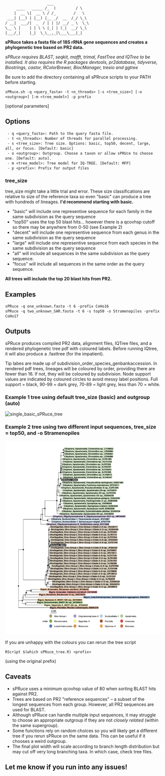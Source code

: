                        ___
         ____   _____ /_  )         / \
        |  __ \|  __ \ / /_        /   \
     ___| |__) | |__) |__ _/  __  /_/ \_\
    / __|  ___/|  _  / | | |/ __/ _ \  \_\
    \__ \ |    | | \ \ |_| | (_|  __/ \_\
    |___/_|    |_|  \_\__,_|\___\___|_|  

**sPRuce takes a fasta file of 18S rRNA gene sequences and creates a phylogenetic tree based on PR2 data.** 

_sPRuce requires BLAST, seqkit, mafft, trimal, FastTree and IQTree to be installed. It also requires the R packages devtools, pr2database, tidyverse, Biostrings, castor, RColorBrewer, BiocManager, treeio and ggtree_

Be sure to add the directory containing all sPRruce scripts to your PATH before starting.

```
sPRuce.sh -q <query_fasta> -t <n_threads> [-s <tree_size>] [-o <outgroup>] [-m <tree_model>] -p prefix
```
[optional parameters]
## Options
```
 - q <query_fasta>: Path to the query fasta file.
 - t <n_threads>: Number of threads for parallel processing.
 - s <tree_size>: Tree size. Options: basic, top50, decent, large, all, or focus. [Default: basic]
 - o <outgroup>: Outgroup. Choose a taxon or allow sPRUce to choose one. [Default: auto].
 - m <tree_model>: Tree model for IQ-TREE. [Default: MFP]
 - p <prefix>: Prefix for output files
```
### tree_size
tree_size might take a little trial and error. These size classifications are relative to size of the reference taxa so even "basic" can produce a tree with hundreds of lineages. **I'd recommend starting with basic.**
 - "basic" will include one representive sequence for each family in the same subdivision as the query sequence
 - "top50" uses the top 50 blast hits... however there is a qcovhsp cutoff so there may be anywhere from 0-50 (see Example 2)
 - "decent" will include one representive sequence from each genus in the same subdivision as the query sequence
 - "large" will include one representive sequence from each species in the same subdivision as the query sequence
 - "all" will include all sequences in the same subdivision as the query sequence.
 - "focus" will include all sequences in the same order as the query sequence.

**All trees will include the top 20 blast hits from PR2.**

## Examples
```
sPRuce -q one_unknown.fasta -t 6 -prefix CoHo16
sPRuce -q two_unknown_SAR.fasta -t 6 -s top50 -o Stramenopiles -prefix CoHo17
```

## Outputs
sPRuce produces compiled PR2 data, alignment files, IQTree files, and a rendered phylogenetic tree pdf with coloured labels. 
Before running IQtree, it will also produce a .fasttree (for the impatient).

Tip labes are made up of subdivision_order_species_genbankaccession. 
In rendered pdf trees, lineages will be coloured by order, providing there are fewer than 16. If not, they will be coloured by subdivision. 
Node support values are indicated by coloured circles to avoid messy label positions. Full support = black, 90-99 = dark grey, 70-89 = light grey, less than 70 = white. 

### Example 1 tree using default tree_size (basic) and outgroup (auto) 
![single_basic_sPRuce_tree](https://github.com/coreyholt/sPRuce/blob/4b1cc1fbf3c0e3ea3ba647f2e79ce4cb4a65f864/examples/example1_single_sPRuce_tree.png)

### Example 2 tree using two different input sequences, tree_size = top50, and -o Stramenopiles
![double_top50_sPRuce_tree](https://github.com/coreyholt/sPRuce/blob/4b1cc1fbf3c0e3ea3ba647f2e79ce4cb4a65f864/examples/example2_double_sPRuce_tree.png)

If you are unhappy with the colours you can rerun the tree script 
``` 
RScript $(which sPRuce_tree.R) <prefix>
```
(using the original prefix)

## Caveats
- sPRuce uses a minimum qcovhsp value of 80 when sorting BLAST hits against PR2.
- Trees are based on PR2 "reference sequences" – a subset of the longest sequences from each group. However, all PR2 sequences are used for BLAST. 
- Although sPRuce can handle multiple input sequences, it may struggle to choose an appropriate outgroup if they are not _closely related_ (within the same supergroup).
- Some functions rely on random choices so you will likely get a different tree if you rerun sPRuce on the same data. This can be useful if it chooses a weird outgroup. 
- The final plot width will scale according to branch length distribution but may cut off very long branching taxa. In which case, check tree files. 

## Let me know if you run into any issues!
